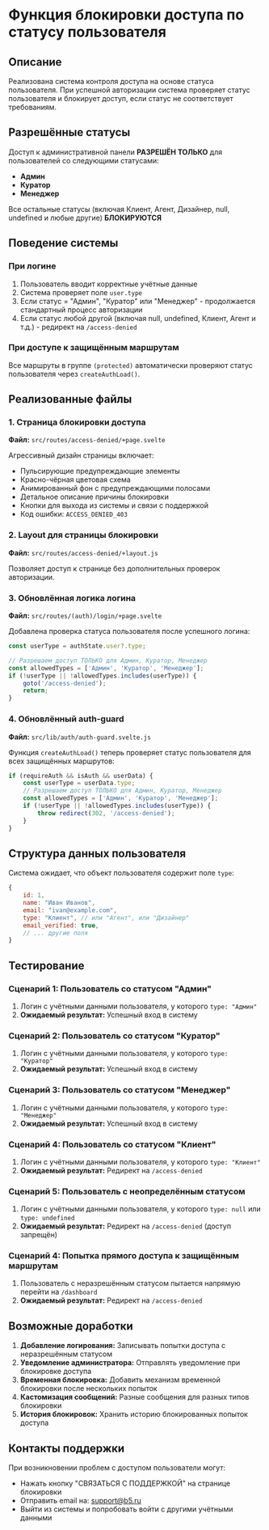 # Функция блокировки доступа по статусу пользователя

## Описание

Реализована система контроля доступа на основе статуса пользователя. При успешной авторизации система проверяет статус пользователя и блокирует доступ, если статус не соответствует требованиям.

## Разрешённые статусы

Доступ к административной панели **РАЗРЕШЁН ТОЛЬКО** для пользователей со следующими статусами:
- **Админ**
- **Куратор**
- **Менеджер**

Все остальные статусы (включая Клиент, Агент, Дизайнер, null, undefined и любые другие) **БЛОКИРУЮТСЯ**

## Поведение системы

### При логине
1. Пользователь вводит корректные учётные данные
2. Система проверяет поле `user.type`
3. Если статус = "Админ", "Куратор" или "Менеджер" - продолжается стандартный процесс авторизации
4. Если статус любой другой (включая null, undefined, Клиент, Агент и т.д.) - редирект на `/access-denied`

### При доступе к защищённым маршрутам
Все маршруты в группе `(protected)` автоматически проверяют статус пользователя через `createAuthLoad()`.

## Реализованные файлы

### 1. Страница блокировки доступа
**Файл:** `src/routes/access-denied/+page.svelte`

Агрессивный дизайн страницы включает:
- Пульсирующие предупреждающие элементы
- Красно-чёрная цветовая схема
- Анимированный фон с предупреждающими полосами
- Детальное описание причины блокировки
- Кнопки для выхода из системы и связи с поддержкой
- Код ошибки: `ACCESS_DENIED_403`

### 2. Layout для страницы блокировки
**Файл:** `src/routes/access-denied/+layout.js`

Позволяет доступ к странице без дополнительных проверок авторизации.

### 3. Обновлённая логика логина
**Файл:** `src/routes/(auth)/login/+page.svelte`

Добавлена проверка статуса пользователя после успешного логина:
```javascript
const userType = authState.user?.type;

// Разрешаем доступ ТОЛЬКО для Админ, Куратор, Менеджер
const allowedTypes = ['Админ', 'Куратор', 'Менеджер'];
if (!userType || !allowedTypes.includes(userType)) {
    goto('/access-denied');
    return;
}
```

### 4. Обновлённый auth-guard
**Файл:** `src/lib/auth/auth-guard.svelte.js`

Функция `createAuthLoad()` теперь проверяет статус пользователя для всех защищённых маршрутов:
```javascript
if (requireAuth && isAuth && userData) {
    const userType = userData.type;
    // Разрешаем доступ ТОЛЬКО для Админ, Куратор, Менеджер
    const allowedTypes = ['Админ', 'Куратор', 'Менеджер'];
    if (!userType || !allowedTypes.includes(userType)) {
        throw redirect(302, '/access-denied');
    }
}
```

## Структура данных пользователя

Система ожидает, что объект пользователя содержит поле `type`:

```javascript
{
    id: 1,
    name: "Иван Иванов",
    email: "ivan@example.com",
    type: "Клиент", // или "Агент", или "Дизайнер"
    email_verified: true,
    // ... другие поля
}
```

## Тестирование

### Сценарий 1: Пользователь со статусом "Админ"
1. Логин с учётными данными пользователя, у которого `type: "Админ"`
2. **Ожидаемый результат:** Успешный вход в систему

### Сценарий 2: Пользователь со статусом "Куратор"
1. Логин с учётными данными пользователя, у которого `type: "Куратор"`
2. **Ожидаемый результат:** Успешный вход в систему

### Сценарий 3: Пользователь со статусом "Менеджер"
1. Логин с учётными данными пользователя, у которого `type: "Менеджер"`
2. **Ожидаемый результат:** Успешный вход в систему

### Сценарий 4: Пользователь со статусом "Клиент"
1. Логин с учётными данными пользователя, у которого `type: "Клиент"`
2. **Ожидаемый результат:** Редирект на `/access-denied`

### Сценарий 5: Пользователь с неопределённым статусом
1. Логин с учётными данными пользователя, у которого `type: null` или `type: undefined`
2. **Ожидаемый результат:** Редирект на `/access-denied` (доступ запрещён)

### Сценарий 4: Попытка прямого доступа к защищённым маршрутам
1. Пользователь с неразрешённым статусом пытается напрямую перейти на `/dashboard`
2. **Ожидаемый результат:** Редирект на `/access-denied`

## Возможные доработки

1. **Добавление логирования:** Записывать попытки доступа с неразрешённым статусом
2. **Уведомление администратора:** Отправлять уведомление при блокировке доступа
3. **Временная блокировка:** Добавить механизм временной блокировки после нескольких попыток
4. **Кастомизация сообщений:** Разные сообщения для разных типов блокировки
5. **История блокировок:** Хранить историю блокированных попыток доступа

## Контакты поддержки

При возникновении проблем с доступом пользователи могут:
- Нажать кнопку "СВЯЗАТЬСЯ С ПОДДЕРЖКОЙ" на странице блокировки
- Отправить email на: support@b5.ru
- Выйти из системы и попробовать войти с другими учётными данными
